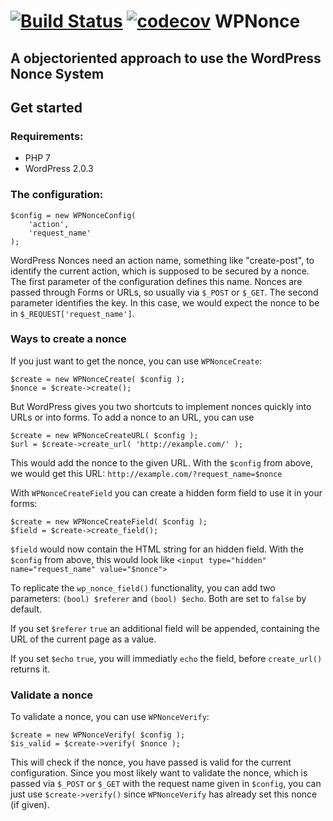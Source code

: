 [![Build Status](https://travis-ci.org/websupporter/WPNonce.svg?branch=master)](https://travis-ci.org/websupporter/WPNonce) [![codecov](https://codecov.io/gh/websupporter/WPNonce/branch/master/graph/badge.svg)](https://codecov.io/gh/websupporter/WPNonce)
WPNonce
===================

A objectoriented approach to use the WordPress Nonce System
----------

## Get started

### Requirements:
* PHP 7
* WordPress 2.0.3


### The configuration:
```
$config = new WPNonceConfig( 
	'action', 
	'request_name' 
);
```
WordPress Nonces need an action name, something like "create-post", to identify the current action, which is supposed to be secured by a nonce. The first parameter of the configuration defines this name. Nonces are passed through Forms or URLs, so usually via `$_POST` or `$_GET`. The second parameter identifies the key. In this case, we would expect the nonce to be in `$_REQUEST['request_name']`.


### Ways to create a nonce
If you just want to get the nonce, you can use `WPNonceCreate`:
```
$create = new WPNonceCreate( $config );
$nonce = $create->create();
```

But WordPress gives you two shortcuts to implement nonces quickly into URLs or into forms. To add a nonce to an URL, you can use

```
$create = new WPNonceCreateURL( $config );
$url = $create->create_url( 'http://example.com/' );
```
This would add the nonce to the given URL. With the `$config` from above, we would get this URL:
`http://example.com/?request_name=$nonce`

With `WPNonceCreateField` you can create a hidden form field to use it in your forms:
```
$create = new WPNonceCreateField( $config );
$field = $create->create_field();
```

`$field` would now contain the HTML string for an hidden field. With the `$config` from above, this would look like
`<input type="hidden" name="request_name" value="$nonce">`

To replicate the `wp_nonce_field()` functionality, you can add two parameters: `(bool) $referer` and `(bool) $echo`. Both are set to `false` by default. 

If you set `$referer` `true` an additional field will be appended, containing the URL of the current page as a value. 

If you set `$echo` `true`, you will immediatly `echo` the field, before `create_url()` returns it.

### Validate a nonce

To validate a nonce, you can use `WPNonceVerify`:
```
$create = new WPNonceVerify( $config );
$is_valid = $create->verify( $nonce );
```

This will check if the nonce, you have passed is valid for the current configuration. Since you most likely want to validate the nonce, which is passed via `$_POST` or `$_GET` with the request name given in `$config`, you can just use `$create->verify()` since `WPNonceVerify` has already set this nonce (if given).
